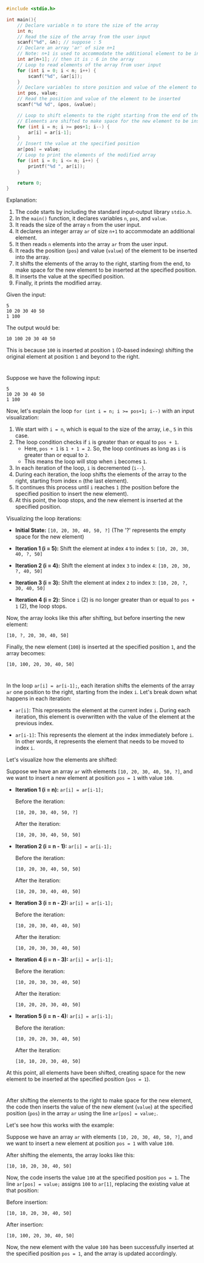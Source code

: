 ```c
#include <stdio.h>

int main(){
    // Declare variable n to store the size of the array
    int n;
    // Read the size of the array from the user input
    scanf("%d", &n); // suppose : 5
    // Declare an array 'ar' of size n+1
    // Note: n+1 is used to accommodate the additional element to be inserted later
    int ar[n+1]; // then it is : 6 in the array
    // Loop to read elements of the array from user input
    for (int i = 0; i < n; i++) {
        scanf("%d", &ar[i]);
    }
    // Declare variables to store position and value of the element to be inserted
    int pos, value;
    // Read the position and value of the element to be inserted
    scanf("%d %d", &pos, &value);

    // Loop to shift elements to the right starting from the end of the array
    // Elements are shifted to make space for the new element to be inserted
    for (int i = n; i >= pos+1; i--) {
        ar[i] = ar[i-1];
    }
    // Insert the value at the specified position
    ar[pos] = value;
    // Loop to print the elements of the modified array
    for (int i = 0; i <= n; i++) {
        printf("%d ", ar[i]);
    }

    return 0;
}
```

Explanation:

1. The code starts by including the standard input-output library `stdio.h`.
2. In the `main()` function, it declares variables `n`, `pos`, and `value`.
3. It reads the size of the array `n` from the user input.
4. It declares an integer array `ar` of size `n+1` to accommodate an additional element.
5. It then reads `n` elements into the array `ar` from the user input.
6. It reads the position (`pos`) and value (`value`) of the element to be inserted into the array.
7. It shifts the elements of the array to the right, starting from the end, to make space for the new element to be inserted at the specified position.
8. It inserts the value at the specified position.
9. Finally, it prints the modified array.

Given the input:

```
5
10 20 30 40 50
1 100
```

The output would be:

```
10 100 20 30 40 50
```

This is because `100` is inserted at position `1` (0-based indexing) shifting the original element at position `1` and beyond to the right.

#

Suppose we have the following input:

```
5
10 20 30 40 50
1 100
```

Now, let's explain the loop `for (int i = n; i >= pos+1; i--)` with an input visualization:

1. We start with `i = n`, which is equal to the size of the array, i.e., `5` in this case.
2. The loop condition checks if `i` is greater than or equal to `pos + 1`.
   - Here, `pos + 1` is `1 + 1 = 2`. So, the loop continues as long as `i` is greater than or equal to `2`.
   - This means the loop will stop when `i` becomes `1`.
3. In each iteration of the loop, `i` is decremented (`i--`).
4. During each iteration, the loop shifts the elements of the array to the right, starting from index `n` (the last element).
5. It continues this process until `i` reaches `1` (the position before the specified position to insert the new element).
6. At this point, the loop stops, and the new element is inserted at the specified position.

Visualizing the loop iterations:

- **Initial State:** `[10, 20, 30, 40, 50, ?]` (The '?' represents the empty space for the new element)

- **Iteration 1 (i = 5):** Shift the element at index `4` to index `5`:
  `[10, 20, 30, 40, ?, 50]`

- **Iteration 2 (i = 4):** Shift the element at index `3` to index `4`:
  `[10, 20, 30, ?, 40, 50]`

- **Iteration 3 (i = 3):** Shift the element at index `2` to index `3`:
  `[10, 20, ?, 30, 40, 50]`

- **Iteration 4 (i = 2):** Since `i` (2) is no longer greater than or equal to `pos + 1` (2), the loop stops.

Now, the array looks like this after shifting, but before inserting the new element:

```
[10, ?, 20, 30, 40, 50]
```

Finally, the new element (`100`) is inserted at the specified position `1`, and the array becomes:

```
[10, 100, 20, 30, 40, 50]
```

#

In the loop `ar[i] = ar[i-1];`, each iteration shifts the elements of the array `ar` one position to the right, starting from the index `i`. Let's break down what happens in each iteration:

- `ar[i]`: This represents the element at the current index `i`. During each iteration, this element is overwritten with the value of the element at the previous index.

- `ar[i-1]`: This represents the element at the index immediately before `i`. In other words, it represents the element that needs to be moved to index `i`.

Let's visualize how the elements are shifted:

Suppose we have an array `ar` with elements `[10, 20, 30, 40, 50, ?]`, and we want to insert a new element at position `pos = 1` with value `100`.

- **Iteration 1 (i = n):** `ar[i] = ar[i-1];`

  Before the iteration:

  ```
  [10, 20, 30, 40, 50, ?]
  ```

  After the iteration:

  ```
  [10, 20, 30, 40, 50, 50]
  ```

- **Iteration 2 (i = n - 1):** `ar[i] = ar[i-1];`

  Before the iteration:

  ```
  [10, 20, 30, 40, 50, 50]
  ```

  After the iteration:

  ```
  [10, 20, 30, 40, 40, 50]
  ```

- **Iteration 3 (i = n - 2):** `ar[i] = ar[i-1];`

  Before the iteration:

  ```
  [10, 20, 30, 40, 40, 50]
  ```

  After the iteration:

  ```
  [10, 20, 30, 30, 40, 50]
  ```

- **Iteration 4 (i = n - 3):** `ar[i] = ar[i-1];`

  Before the iteration:

  ```
  [10, 20, 30, 30, 40, 50]
  ```

  After the iteration:

  ```
  [10, 20, 20, 30, 40, 50]
  ```

- **Iteration 5 (i = n - 4):** `ar[i] = ar[i-1];`

  Before the iteration:

  ```
  [10, 20, 20, 30, 40, 50]
  ```

  After the iteration:

  ```
  [10, 10, 20, 30, 40, 50]
  ```

At this point, all elements have been shifted, creating space for the new element to be inserted at the specified position (`pos = 1`).

#

After shifting the elements to the right to make space for the new element, the code then inserts the value of the new element (`value`) at the specified position (`pos`) in the array `ar` using the line `ar[pos] = value;`.

Let's see how this works with the example:

Suppose we have an array `ar` with elements `[10, 20, 30, 40, 50, ?]`, and we want to insert a new element at position `pos = 1` with value `100`.

After shifting the elements, the array looks like this:

```
[10, 10, 20, 30, 40, 50]
```

Now, the code inserts the value `100` at the specified position `pos = 1`. The line `ar[pos] = value;` assigns `100` to `ar[1]`, replacing the existing value at that position:

Before insertion:

```
[10, 10, 20, 30, 40, 50]
```

After insertion:

```
[10, 100, 20, 30, 40, 50]
```

Now, the new element with the value `100` has been successfully inserted at the specified position `pos = 1`, and the array is updated accordingly.

